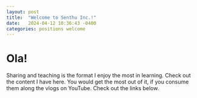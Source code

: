 ```yaml
---
layout: post
title:  "Welcome to Senthu Inc.!"
date:   2024-04-12 10:36:43 -0400
categories: positions welcome
---
```


# Ola!
Sharing and teaching is the format I enjoy the most in learning. Check out the content I have here. 
You would get the most out of it, if you consume them along the vlogs on YouTube. Check out the links below.  

[senthuinc-youtube]:   https://www.youtube.com/channel/UCr0ab8Zq6DLYz_AAFeL4krw
[senthuinc-gh]:   https://github.com/senthuinc
[senthuinc-ventures]: https://github.com/senthuinc/ventures
[senthuinc-positions]: https://github.com/senthuinc/positions

